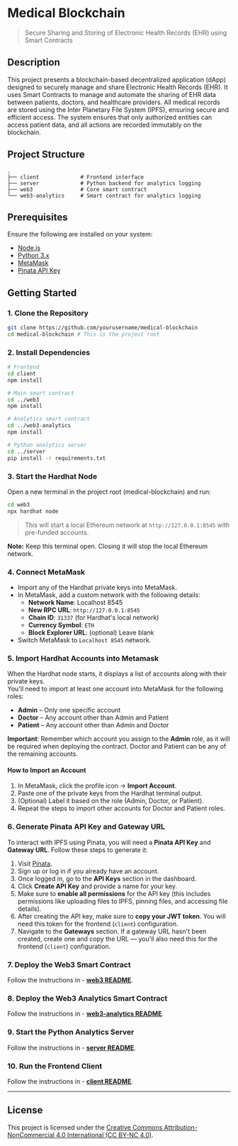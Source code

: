 # Medical Blockchain

> Secure Sharing and Storing of Electronic Health Records (EHR) using Smart Contracts

## Description

This project presents a blockchain-based decentralized application (dApp) designed to securely manage and share Electronic Health Records (EHR). It uses Smart Contracts to manage and automate the sharing of EHR data between patients, doctors, and healthcare providers. All medical records are stored using the Inter Planetary File System (IPFS), ensuring secure and efficient access. The system ensures that only authorized entities can access patient data, and all actions are recorded immutably on the blockchain.

## Project Structure

```text
.
├── client             # Frontend interface
├── server             # Python backend for analytics logging
├── web3               # Core smart contract
└── web3-analytics     # Smart contract for analytics logging
```

## Prerequisites

Ensure the following are installed on your system:

- [Node.js](https://nodejs.org/)
- [Python 3.x](https://www.python.org/)
- [MetaMask](https://metamask.io/)
- [Pinata API Key](https://app.pinata.cloud/developers/api-keys)

## Getting Started

### 1. Clone the Repository

```bash
git clone https://github.com/yourusername/medical-blockchain
cd medical-blockchain # This is the project root
```

### 2. Install Dependencies  

```bash
# Frontend
cd client
npm install

# Main smart contract
cd ../web3
npm install

# Analytics smart contract
cd ../web3-analytics
npm install

# Python analytics server
cd ../server
pip install -r requirements.txt
```

### 3. Start the Hardhat Node

Open a new terminal in the project root (medical-blockchain) and run:

```bash
cd web3
npx hardhat node
```

> This will start a local Ethereum network at `http://127.0.0.1:8545` with pre-funded accounts.

**Note:** Keep this terminal open. Closing it will stop the local Ethereum network.

### 4. Connect MetaMask  

- Import any of the Hardhat private keys into MetaMask.
- In MetaMask, add a custom network with the following details:
  - **Network Name**: Localhost 8545
  - **New RPC URL**: `http://127.0.0.1:8545`
  - **Chain ID**: `31337` (for Hardhat's local network)
  - **Currency Symbol**: `ETH`
  - **Block Explorer URL**: (optional) Leave blank
- Switch MetaMask to `Localhost 8545` network.

### 5. Import Hardhat Accounts into Metamask

When the Hardhat node starts, it displays a list of accounts along with their private keys.  
You'll need to import at least one account into MetaMask for the following roles:

- **Admin** – Only one specific account
- **Doctor** – Any account other than Admin and Patient
- **Patient** – Any account other than Admin and Doctor

**Important**: Remember which account you assign to the **Admin** role, as it will be required when deploying the contract. Doctor and Patient can be any of the remaining accounts.

#### How to Import an Account

1. In MetaMask, click the profile icon → **Import Account**.
2. Paste one of the private keys from the Hardhat terminal output.
3. (Optional) Label it based on the role (Admin, Doctor, or Patient).
4. Repeat the steps to import other accounts for Doctor and Patient roles.

### 6. Generate Pinata API Key and Gateway URL

To interact with IPFS using Pinata, you will need a **Pinata API Key** and **Gateway URL**. Follow these steps to generate it:

1. Visit [Pinata](https://www.pinata.cloud/).
2. Sign up or log in if you already have an account.
3. Once logged in, go to the **API Keys** section in the dashboard.
4. Click **Create API Key** and provide a name for your key.
5. Make sure to **enable all permissions** for the  API key (this includes permissions like uploading files to IPFS, pinning files, and accessing file details).
6. After creating the API key, make sure to **copy your JWT token**. You will need this token for the frontend (`client`) configuration.
7. Navigate to the **Gateways** section. If a gateway URL hasn't been created, create one and copy the URL — you'll also need this for the frontend (`client`) configuration.

### 7. Deploy the Web3 Smart Contract

Follow the instructions in - [**web3 README**](./web3/README.md).

### 8. Deploy the Web3 Analytics Smart Contract

Follow the instructions in - [**web3-analytics README**](./web3-analytics/README.md).

### 9. Start the Python Analytics Server

Follow the instructions in - [**server README**](./server/README.md).

### 10. Run the Frontend Client

Follow the instructions in - [**client README**](./client/README.md).

---

## License

This project is licensed under the [Creative Commons Attribution-NonCommercial 4.0 International (CC BY-NC 4.0)](https://creativecommons.org/licenses/by-nc/4.0/).
